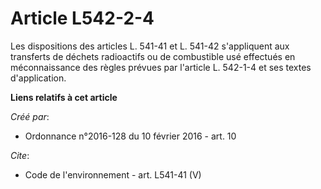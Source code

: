 # Article L542-2-4

Les dispositions des articles L. 541-41 et L. 541-42 s'appliquent aux transferts de déchets radioactifs ou de combustible usé
effectués en méconnaissance des règles prévues par l'article L. 542-1-4 et ses textes d'application.

**Liens relatifs à cet article**

_Créé par_:

  - Ordonnance n°2016-128 du 10 février 2016 - art. 10

_Cite_:

  - Code de l'environnement - art. L541-41 (V)
